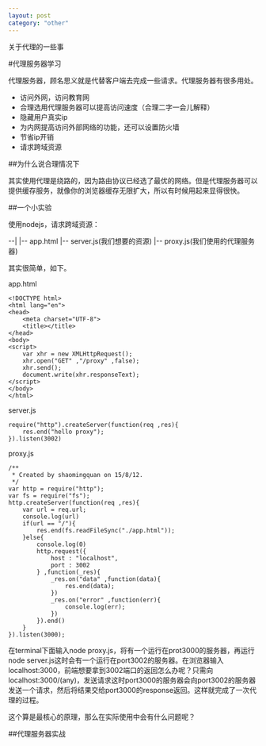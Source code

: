 ```yaml
---
layout: post
category: "other"
---
```


关于代理的一些事

#代理服务器学习

代理服务器，顾名思义就是代替客户端去完成一些请求。代理服务器有很多用处。

- 访问外网，访问教育网
- 合理选用代理服务器可以提高访问速度（合理二字一会儿解释）
- 隐藏用户真实ip
- 为内网提高访问外部网络的功能，还可以设置防火墙
- 节省ip开销
- 请求跨域资源

##为什么说合理情况下

其实使用代理是绕路的，因为路由协议已经选了最优的网络。但是代理服务器可以提供缓存服务，就像你的浏览器缓存无限扩大，所以有时候用起来显得很快。

##一个小实验

使用nodejs，请求跨域资源：

--|
  |-- app.html
  |-- server.js(我们想要的资源)
  |-- proxy.js(我们使用的代理服务器)

其实很简单，如下。

app.html

```
<!DOCTYPE html>
<html lang="en">
<head>
    <meta charset="UTF-8">
    <title></title>
</head>
<body>
<script>
    var xhr = new XMLHttpRequest();
    xhr.open("GET" ,"/proxy" ,false);
    xhr.send();
    document.write(xhr.responseText);
</script>
</body>
</html>
```

server.js

```
require("http").createServer(function(req ,res){
    res.end("hello proxy");
}).listen(3002)
```

proxy.js
```
/**
 * Created by shaomingquan on 15/8/12.
 */
var http = require("http");
var fs = require("fs");
http.createServer(function(req ,res){
    var url = req.url;
    console.log(url)
    if(url == "/"){
        res.end(fs.readFileSync("./app.html"));
    }else{
        console.log(0)
        http.request({
            host : "localhost",
            port : 3002
        } ,function(_res){
            _res.on("data" ,function(data){
                res.end(data);
            })
            _res.on("error" ,function(err){
                console.log(err);
            })
        }).end()
    }
}).listen(3000);
```

在terminal下面输入node proxy.js，将有一个运行在prot3000的服务器，再运行node server.js这时会有一个运行在port3002的服务器。在浏览器输入localhost:3000，前端想要拿到3002端口的返回怎么办呢？只需向localhost:3000/(any)，发送请求这时port3000的服务器会向port3002的服务器发送一个请求，然后将结果交给port3000的response返回。这样就完成了一次代理的过程。

这个算是最核心的原理，那么在实际使用中会有什么问题呢？

##代理服务器实战

